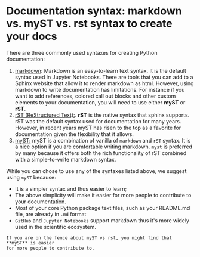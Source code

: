 # Documentation syntax: markdown vs. myST vs. rst syntax to create your docs

There are three commonly used syntaxes for creating Python documentation:

1. [markdown](https://www.markdownguide.org/): Markdown is an easy-to-learn text
   syntax. It is the default syntax used in Jupyter Notebooks. There are tools that you can add to a Sphinx website that allow it to render markdown as html. However, using markdown to write documentation has limitations. For instance if you want to add references,
   colored call out blocks and other custom elements to your documentation, you will
   need to use either **myST** or **rST**.
1. [rST (ReStructured Text):](https://www.sphinx-doc.org/en/master/usage/restructuredtext/basics.html). **rST** is the native syntax that sphinx supports. rST was the default syntax used for documentation for many years. However, in recent years myST has risen to the top as a favorite for documentation given the flexibility that it allows.
1. [myST:](https://myst-parser.readthedocs.io/en/latest/intro.html) myST is a combination of vanilla of `markdown` and `rST` syntax. It is a nice option if you are comfortable writing markdown. `myst` is preferred by many because it offers both the rich functionality
   of rST combined with a simple-to-write markdown syntax.

While you can chose to use any of the syntaxes listed above, we suggest using
`myST` because:

- It is a simpler syntax and thus easier to learn;
- The above simplicity will make it easier for more people to contribute to your documentation.
- Most of your core Python package text files, such as your README.md file, are already in `.md` format
- `GitHub` and `Jupyter Notebooks` support markdown thus it's more widely used in the scientific ecosystem.

```{tip}
If you are on the fence about myST vs rst, you might find that **myST** is easier
for more people to contribute to.
```

<!-- TODO
- add some text examples of using rst vs md vs myst?
- Better explain what rst / myst offer that markdown can't do
-->
